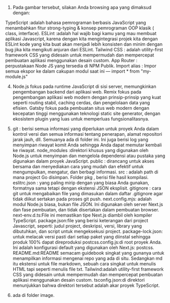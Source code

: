 1. Pada gambar tersebut, silakan Anda browsing apa yang dimaksud dengan:

TypeScript :adalah bahasa pemrograman berbasis JavaScript yang menambahkan fitur strong-typing & konsep pemrograman OOP klasik ( class, interface).
ESLint :adalah hal wajib bagi kamu yang mau membuat aplikasi Javascript, karena dengan kita mengintegrasi projek kita dengan ESLint kode yang kita buat akan menjadi lebih konsisten dan minim dengan bug jika kita mengikuti anjuran dari ESLint.
Tailwind CSS : adalah utility-first framework CSS yang didesain untuk mempermudah dan mempercepat pembuatan aplikasi menggunakan desain custom.
App Router : perpustakaan Node JS yang tersedia di NPM Publik.
Import alias : Impor semua ekspor ke dalam cakupan modul saat ini — import * from "my-module.js"

4. Node.js fokus pada runtime JavaScript di sisi server, memungkinkan pengembangan backend dari aplikasi web.
Remix fokus pada pengembangan aplikasi web modern dengan prinsip-prinsip yang kuat seperti routing stabil, caching cerdas, dan pengelolaan data yang efisien.
Gatsby fokus pada pembuatan situs web modern dengan kecepatan tinggi menggunakan teknologi static site generator, dengan ekosistem plugin yang luas untuk memperluas fungsionalitasnya.

2. git : berisi semua informasi yang diperlukan untuk proyek Anda dalam kontrol versi dan semua informasi tentang penerapan, alamat repositori jarak jauh, dll. Semuanya ada di folder ini. Ini juga berisi log yang menyimpan riwayat komit Anda sehingga Anda dapat memutar kembali ke riwayat.
node_modules :direktori khusus yang digunakan oleh Node.js untuk menyimpan dan mengelola dependensi atau pustaka yang digunakan dalam proyek JavaScript.
public :  dirancang untuk akses bersama dan menyediakan cara yang mudah dan efektif untuk mengumpulkan, mengatur, dan berbagi informasi.
src : adalah path di mana project Go disimpan. Folder pkg , berisi file hasil kompilasi.
eslitrc.json : yang paling mirip dengan yang biasa Anda gunakan, formatnya sama tetapi dengan ekstensi JSON eksplisit.
gitignore : cara git untuk mengabaikan file yang dimasukan dalam daftar .gitignore agar tidak diikut sertakan pada proses git push.
next.config.mjs: adalah modul Node.js biasa, bukan file JSON. Ini digunakan oleh server Next.js dan fase pembuatan, dan tidak disertakan dalam pembuatan browser.
next-env.d.ts:File ini memastikan tipe Next.js diambil oleh kompiler TypeScript.
package.json:file yang berisi keterangan dari project Javascript, seperti: judul project, deskripsi, versi, library yang dibutuhkan, dan script untuk mengeksekusi project.
package-lock.json: untuk melacak versi pasti dari setiap paket yang diinstal sehingga produk 100% dapat direproduksi
postcss.config.js:di root proyek Anda. Ini adalah konfigurasi default yang digunakan oleh Next.js: postcss.
README.md:README semacam guidebook singkat yang gunanya untuk menampilkan informasi mengenai repo yang ada di situ. Sedangkan md itu ekstensi untuk file markdown, sebuah cara singkat untuk menulis HTML tapi seperti menulis file txt.
Tailwind:adalah utility-first framework CSS yang didesain untuk mempermudah dan mempercepat pembuatan aplikasi menggunakan desain custom.
tsconfig.json:di direktori menunjukkan bahwa direktori tersebut adalah akar proyek TypeScript.

3. ada di folder image.